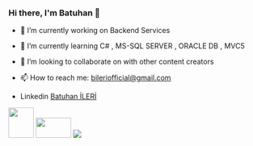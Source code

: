 ### Hi there, I'm Batuhan 👋

- 🔭 I’m currently working on Backend Services
- 🌱 I’m currently learning C# , MS-SQL SERVER , ORACLE DB , MVC5
- 👯 I’m looking to collaborate on with other content creators
- 📫 How to reach me: bileriofficial@gmail.com

- Linkedin [Batuhan İLERİ](https://www.linkedin.com/in/batuhan-ileri-722b2315b/)
<a href="https://www.instagram.com/batuhanileri/">
<img src="https://www.vargonen.com/blog/wp-content/uploads/2020/09/instagramlogo.jpg" width="50" height="60"></a>

<a href="https://www.linkedin.com/in/batuhan-ileri-722b2315b/">
<img src="https://img.compkkart.com/img/reviews/306/linkedin.jpg" width="70" height="40"></a>

<img src="https://github-readme-stats.vercel.app/api?username=batuhanileri&&show_icons=true&title_color=ffffff&icon_color=bb2acf&text_color=daf7dc&bg_color=151515">

